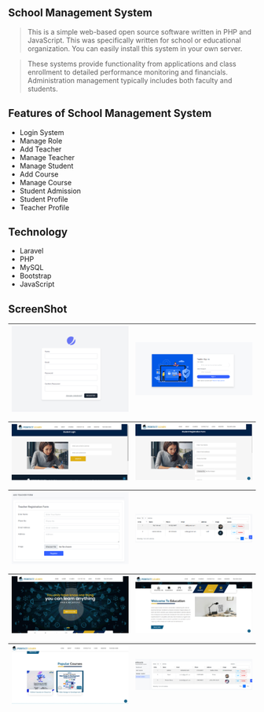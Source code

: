 ## School Management System
<blockquote><p>This is a simple web-based open source software written in PHP and JavaScript. This was specifically written for school or educational organization. You can easily install this system in your own server.</p></blockquote>
<blockquote><p>These systems provide functionality from applications and class enrollment to detailed performance monitoring and financials. Administration management typically includes both faculty and students.</p></blockquote>

## Features of School Management System
<ul>
    <li>Login System</li>
    <li>Manage Role</li>
    <li>Add Teacher</li>
    <li>Manage Teacher</li>
    <li>Manage Student</li>
    <li>Add Course</li>
    <li>Manage Course</li>
    <li>Student Admission</li>
    <li>Student Profile</li>
    <li>Teacher Profile</li>
</ul>

## Technology
<ul>
    <li>Laravel</li>
    <li>PHP</li>
    <li>MySQL</li>
    <li>Bootstrap</li>
    <li>JavaScript</li>
</ul>

## ScreenShot

<table>
    <thead>
        <tr>
            <th>
                <img src="screenshots/admin_register.png" alt="admin login ss">
            </th>
            <th>
                <img src="screenshots/Teacher_login.png" alt="teacher login ss">
            </th>
        </tr>
    </thead>
</table>

<table>
    <thead>
        <tr>
            <th>
                <img src="screenshots/student_login.png" alt="student login ss">
            </th>
            <th>
                <img src="screenshots/student_register.png" alt="student register ss">
            </th>
        </tr>
    </thead>
</table>

<table>
    <thead>
        <tr>
            <th>
                <img src="screenshots/add_teacher.png" alt="add teacher ss">
            </th>
            <th>
                <img src="screenshots/manage_teacher.png" alt="manage teacher ss">
            </th>
        </tr>
    </thead>
</table>

<table>
    <thead>
        <tr>
            <th>
                <img src="screenshots/homepage.png" alt="Homepage ss">
            </th>
            <th>
                <img src="screenshots/homepage2.png" alt="Homepage ss">
            </th>
        </tr>
    </thead>
</table>

<table>
    <thead>
        <tr>
            <th>
                <img src="screenshots/popular_courses_section.png" alt="courses ss">
            </th>
            <th>
                <img src="screenshots/manage_student.png" alt="manage student ss">
            </th>
        </tr>
    </thead>
</table>
